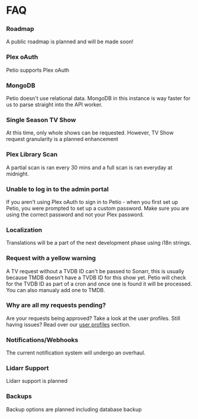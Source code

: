 # FAQ

### Roadmap

A public roadmap is planned and will be made soon!

### Plex oAuth

Petio supports Plex oAuth

### MongoDB

Petio doesn't use relational data. MongoDB in this instance is way faster for us to parse straight into the API worker.

### Single Season TV Show

At this time, only whole shows can be requested. However, TV Show request granularity is a planned enhancement

### Plex Library Scan

A partial scan is ran every 30 mins and a full scan is ran everyday at midnight.

### Unable to log in to the admin portal

If you aren't using Plex oAuth to sign in to Petio - when you first set up Petio, you were prompted to set up a custom password. Make sure you are using the correct password and not your Plex password.

### Localization

Translations will be a part of the next development phase using i18n strings.

### Request with a yellow warning

A TV request without a TVDB ID can't be passed to Sonarr, this is usually because TMDB doesn't have a TVDB ID for this show yet. Petio will check for the TVDB ID as part of a cron and once one is found it will be processed. You can also manualy add one to TMDB.

### Why are all my requests pending?

Are your requests being approved? Take a look at the user profiles. Still having issues? Read over our [user profiles](configuration/user-profiles.md) section.

### Notifications/Webhooks

The current notification system will undergo an overhaul.

### Lidarr Support

Lidarr support is planned

### Backups

Backup options are planned including database backup
